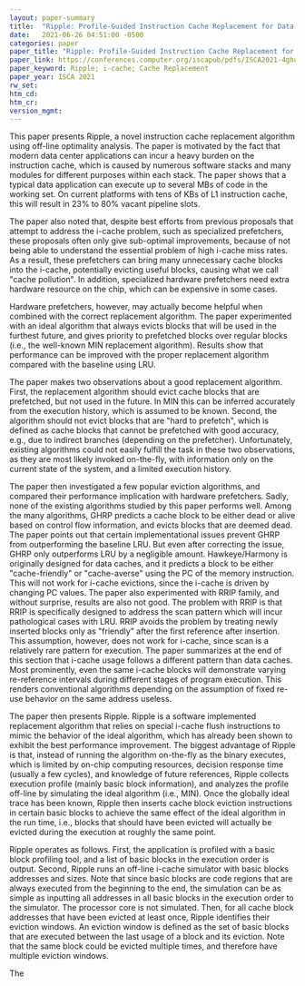 ```yaml
---
layout: paper-summary
title:  "Ripple: Profile-Guided Instruction Cache Replacement for Data Center Applications"
date:   2021-06-26 04:51:00 -0500
categories: paper
paper_title: "Ripple: Profile-Guided Instruction Cache Replacement for Data Center Applications"
paper_link: https://conferences.computer.org/iscapub/pdfs/ISCA2021-4ghucdBnCWYB7ES2Pe4YdT/333300a734/333300a734.pdf
paper_keyword: Ripple; i-cache; Cache Replacement
paper_year: ISCA 2021
rw_set:
htm_cd:
htm_cr:
version_mgmt:
---
```


This paper presents Ripple, a novel instruction cache replacement algorithm using off-line optimality analysis.
The paper is motivated by the fact that modern data center applications can incur a heavy burden on the instruction
cache, which is caused by numerous software stacks and many modules for different purposes within each stack.
The paper shows that a typical data application can execute up to several MBs of code in the working set.
On current platforms with tens of KBs of L1 instruction cache, this will result in 23% to 80% vacant pipeline slots.

The paper also noted that, despite best efforts from previous proposals that attempt to address the i-cache problem,
such as specialized prefetchers, these proposals often only give sub-optimal improvements, because of not being
able to understand the essential problem of high i-cache miss rates.
As a result, these prefetchers can bring many unnecessary cache blocks into the i-cache, potentially evicting
useful blocks, causing what we call "cache pollution". 
In addition, specialized hardware prefetchers need extra hardware resource on the chip, which can be expensive 
in some cases.

Hardware prefetchers, however, may actually become helpful when combined with the correct replacement algorithm.
The paper experimented with an ideal algorithm that always evicts blocks that will be used in the furthest future,
and gives priority to prefetched blocks over regular blocks (i.e., the well-known MIN replacement algorithm). 
Results show that performance can be improved with the proper replacement algorithm compared with the baseline
using LRU.

The paper makes two observations about a good replacement algorithm. 
First, the replacement algorithm should evict cache blocks that are prefetched, but not used in the future. In
MIN this can be inferred accurately from the execution history, which is assumed to be known.
Second, the algorithm should not evict blocks that are "hard to prefetch", which is defined as cache blocks
that cannot be prefetched with good accuracy, e.g., due to indirect branches (depending on the prefetcher).
Unfortunately, existing algorithms could not easily fulfill the task in these two observations, as they are 
most likely invoked on-the-fly, with information only on the current state of the system, and a limited execution 
history.

The paper then investigated a few popular eviction algorithms, and compared their performance implication with hardware 
prefetchers. Sadly, none of the existing algorithms studied by this paper performs well.
Among the many algorithms, GHRP predicts a cache block to be either dead or alive based on control flow information,
and evicts blocks that are deemed dead. The paper points out that certain implementational issues prevent GHRP
from outperforming the baseline LRU. But even after correcting the issue, GHRP only outperforms LRU by a negligible 
amount.
Hawkeye/Harmony is originally designed for data caches, and it predicts a block to be either "cache-friendly" or
"cache-averse" using the PC of the memory instruction. This will not work for i-cache evictions, since the 
i-cache is driven by changing PC values.
The paper also experimented with RRIP family, and without surprise, results are also not good. The problem with 
RRIP is that RRIP is specifically designed to address the scan pattern which will incur pathological cases with LRU.
RRIP avoids the problem by treating newly inserted blocks only as "friendly" after the first reference after insertion.
This assumption, however, does not work for i-cache, since scan is a relatively rare pattern for execution.
The paper summarizes at the end of this section that i-cache usage follows a different pattern than data caches.
Most prominently, even the same i-cache blocks will demonstrate varying re-reference intervals during different
stages of program execution. This renders conventional algorithms depending on the assumption of fixed re-use 
behavior on the same address useless.

The paper then presents Ripple. Ripple is a software implemented replacement algorithm that relies on special
i-cache flush instructions to mimic the behavior of the ideal algorithm, which has already been shown to exhibit
the best performance improvement.
The biggest advantage of Ripple is that, instead of running the algorithm on-the-fly as the binary executes,
which is limited by on-chip computing resources, decision response time (usually a few cycles), and knowledge of 
future references, Ripple collects execution profile (mainly basic block information), and analyzes the profile
off-line by simulating the ideal algorithm (i.e., MIN).
Once the globally ideal trace has been known, Ripple then inserts cache block eviction instructions in certain basic 
blocks to achieve the same effect of the ideal algorithm in the run time, i.e., blocks that should have been evicted
will actually be evicted during the execution at roughly the same point.

Ripple operates as follows. First, the application is profiled with a basic block profiling tool, and a list of 
basic blocks in the execution order is output. 
Second, Ripple runs an off-line i-cache simulator with basic blocks addresses and sizes. Note that since basic blocks
are code regions that are always executed from the beginning to the end, the simulation can be as simple as inputting
all addresses in all basic blocks in the execution order to the simulator. The processor core is not simulated.
Then, for all cache block addresses that have been evicted at least once, Ripple identifies their eviction windows.
An eviction window is defined as the set of basic blocks that are executed between the last usage of a block and its 
eviction. Note that the same block could be evicted multiple times, and therefore have multiple eviction windows.

The 

